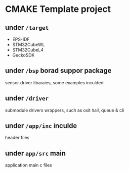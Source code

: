 # CMAKE Template project

## under `/target`
- EPS-IDF
- STM32CubeWL
- STM32CubeL4
- GeckoSDK

## under `/bsp` borad suppor package
sensor driver libaraies, some examples inculded

## under `/driver` 
submodule drivers wrappers, such as oxit hall, queue & cli

## under `/app/inc` inculde
header files

## under `app/src` main
application main c files
